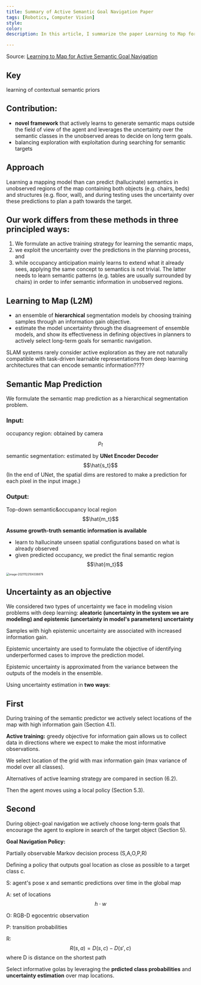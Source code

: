 ```yaml
---
title: Summary of Active Semantic Goal Navigation Paper
tags: [Robotics, Computer Vision]
style: 
color: 
description: In this article, I summarize the paper Learning to Map for Active Semantic Goal Navigation

---
```


Source: [Learning to Map for Active Semantic Goal Navigation](https://arxiv.org/pdf/2106.15648.pdf)

## Key

learning of contextual semantic priors

## Contribution:

- **novel framework** that actively learns to generate semantic maps outside the field of view of the agent and leverages the uncertainty over the semantic classes in the unobserved areas to decide on long term goals.
- balancing exploration with exploitation during searching for semantic targets

## Approach

Learning a mapping model than can predict (hallucinate) semantics in unobserved regions of the map containing both objects (e.g. chairs, beds) and structures (e.g. floor, wall), and during testing uses the uncertainty over these predictions to plan a path towards the target.

## Our work differs from these methods in three principled ways: 

1) We formulate an active training strategy for learning the semantic maps, 
1) we exploit the uncertainty over the predictions in the planning process, and 
1) while occupancy anticipation mainly learns to extend what it already sees, applying the same concept to semantics is not trivial. The latter needs to learn semantic patterns (e.g. tables are usually surrounded by chairs) in order to infer semantic information in unobserved regions.

## Learning to Map (L2M)

- an ensemble of **hierarchical** segmentation models by choosing training samples through an information gain objective.
- estimate the model uncertainty through the disagreement of ensemble models, and show its effectiveness in defining objectives in planners to actively select long-term goals for semantic navigation.

SLAM systems rarely consider active exploration as they are not naturally compatible with task-driven learnable representations from deep learning architectures that can encode semantic information????

## Semantic Map Prediction

We formulate the semantic map prediction as a hierarchical segmentation problem.

### Input:

occupancy region: obtained by camera $$p_t$$

semantic segmentation: estimated by **UNet Encoder Decoder** $$\hat{s_t}$$ (In the end of UNet, the spatial dims are restored to make a prediction for each pixel in the input image.)

### Output:

Top-down semantic&occupancy local region $$\hat{m_t}$$

**Assume growth-truth semantic information is available**

- learn to hallucinate unseen spatial configurations based on what is already observed
- given predicted occupancy, we predict the final semantic region $$\hat{m_t}$$

<img src="/Users/4321118/Library/Application Support/typora-user-images/image-20211122104338879.png" alt="image-20211122104338879" style="zoom:50%;" />

## Uncertainty as an objective

We considered two types of uncertainty we face in modeling vision problems with deep learning: **aleatoric (uncertainty in the system we are modeling) and epistemic (uncertainty in model's parameters) uncertainty**

Samples with high epistemic uncertainty are associated with increased information gain.

Epistemic uncertainty are used to formulate the objective of identifying underperformed cases to improve the prediction model.

Epistemic uncertainty is approximated from the variance between the outputs of the models in the ensemble.

Using uncertainty estimation in **two ways**:

## **First**

During training of the semantic predictor we actively select locations of the map with high information gain (Section 4.1). 

**Active training:** greedy objective for information gain allows us to collect data in directions where we expect to make the most informative observations.

We select location of the grid with max information gain (max variance of model over all classes).

Alternatives of active learning strategy are compared in section (6.2).

Then the agent moves using a local policy (Section 5.3).

## Second

During object-goal navigation we actively choose long-term goals that encourage the agent to explore in search of the target object (Section 5). 

**Goal Navigation Policy:** 

Partially observable Markov decision process (S,A,O,P,R)

Defining a policy that outputs goal location as close as possible to a target class c.

S: agent's pose x and semantic predictions over time in the global map

A: set of locations $$h\cdot w$$

O: RGB-D egocentric observation

P: transition probabilities

R: $$R(s,a)=D(s,c)-D(s',c)$$ where D is distance on the shortest path

Select informative golas by leveraging the **prdicted class probabilities** and **uncertainty estimation** over map locations.
